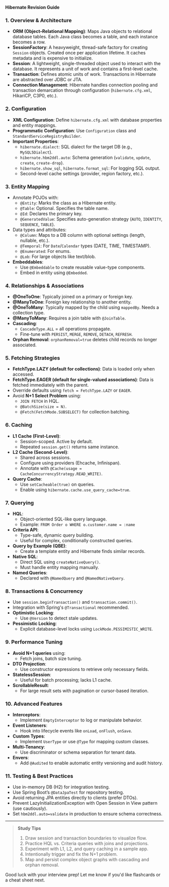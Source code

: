 **Hibernate Revision Guide**

### 1. Overview & Architecture

- **ORM (Object–Relational Mapping)**: Maps Java objects to relational database tables. Each Java class becomes a table, and each instance becomes a row.
- **SessionFactory**: A heavyweight, thread-safe factory for creating `Session` objects. Created once per application lifetime. It caches metadata and is expensive to initialize.
- **Session**: A lightweight, single-threaded object used to interact with the database. It represents a unit of work and contains a first-level cache.
- **Transaction**: Defines atomic units of work. Transactions in Hibernate are abstracted over JDBC or JTA.
- **Connection Management**: Hibernate handles connection pooling and transaction demarcation through configuration (`hibernate.cfg.xml`, HikariCP, C3P0, etc.).

### 2. Configuration

- **XML Configuration**: Define `hibernate.cfg.xml` with database properties and entity mappings.
- **Programmatic Configuration**: Use `Configuration` class and `StandardServiceRegistryBuilder`.
- **Important Properties**:
  - `hibernate.dialect`: SQL dialect for the target DB (e.g., `MySQL5Dialect`).
  - `hibernate.hbm2ddl.auto`: Schema generation (`validate`, `update`, `create`, `create-drop`).
  - `hibernate.show_sql`, `hibernate.format_sql`: For logging SQL output.
  - Second-level cache settings (provider, region factory, etc.).

### 3. Entity Mapping

- Annotate POJOs with:
  - `@Entity`: Marks the class as a Hibernate entity.
  - `@Table`: Optional. Specifies the table name.
  - `@Id`: Declares the primary key.
  - `@GeneratedValue`: Specifies auto-generation strategy (`AUTO`, `IDENTITY`, `SEQUENCE`, `TABLE`).
- Data types and attributes:
  - `@Column`: Maps to a DB column with optional settings (length, nullable, etc.).
  - `@Temporal`: For `Date`/`Calendar` types (DATE, TIME, TIMESTAMP).
  - `@Enumerated`: For enums.
  - `@Lob`: For large objects like text/blob.
- **Embeddables**:
  - Use `@Embeddable` to create reusable value-type components.
  - Embed in entity using `@Embedded`.

### 4. Relationships & Associations

- **@OneToOne**: Typically joined on a primary or foreign key.
- **@ManyToOne**: Foreign key relationship to another entity.
- **@OneToMany**: Typically mapped by the child using `mappedBy`. Needs a collection type.
- **@ManyToMany**: Requires a join table with `@JoinTable`.
- **Cascading**:
  - `CascadeType.ALL` = all operations propagate.
  - Fine-tune with `PERSIST`, `MERGE`, `REMOVE`, `DETACH`, `REFRESH`.
- **Orphan Removal**: `orphanRemoval=true` deletes child records no longer associated.

### 5. Fetching Strategies

- **FetchType.LAZY (default for collections)**: Data is loaded only when accessed.
- **FetchType.EAGER (default for single-valued associations)**: Data is fetched immediately with the parent.
- Override defaults using `fetch = FetchType.LAZY` or `EAGER`.
- Avoid **N+1 Select Problem** using:
  - `JOIN FETCH` in HQL.
  - `@BatchSize(size = N)`.
  - `@Fetch(FetchMode.SUBSELECT)` for collection batching.

### 6. Caching

- **L1 Cache (First-Level)**:
  - Session-scoped. Active by default.
  - Repeated `session.get()` returns same instance.
- **L2 Cache (Second-Level)**:
  - Shared across sessions.
  - Configure using providers (Ehcache, Infinispan).
  - Annotate with `@Cache(usage = CacheConcurrencyStrategy.READ_WRITE)`.
- **Query Cache**:
  - Use `setCacheable(true)` on queries.
  - Enable using `hibernate.cache.use_query_cache=true`.

### 7. Querying

- **HQL**:
  - Object-oriented SQL-like query language.
  - Example: `FROM Order o WHERE o.customer.name = :name`
- **Criteria API**:
  - Type-safe, dynamic query building.
  - Useful for complex, conditionally constructed queries.
- **Query by Example (QBE)**:
  - Create a template entity and Hibernate finds similar records.
- **Native SQL**:
  - Direct SQL using `createNativeQuery()`.
  - Must handle entity mapping manually.
- **Named Queries**:
  - Declared with `@NamedQuery` and `@NamedNativeQuery`.

### 8. Transactions & Concurrency

- Use `session.beginTransaction()` and `transaction.commit()`.
- Integration with Spring's `@Transactional` recommended.
- **Optimistic Locking**:
  - Use `@Version` to detect stale updates.
- **Pessimistic Locking**:
  - Explicit database-level locks using `LockMode.PESSIMISTIC_WRITE`.

### 9. Performance Tuning

- **Avoid N+1 queries** using:
  - Fetch joins, batch size tuning.
- **DTO Projection**:
  - Use constructor expressions to retrieve only necessary fields.
- **StatelessSession**:
  - Useful for batch processing; lacks L1 cache.
- **ScrollableResult**:
  - For large result sets with pagination or cursor-based iteration.

### 10. Advanced Features

- **Interceptors**:
  - Implement `EmptyInterceptor` to log or manipulate behavior.
- **Event Listeners**:
  - Hook into lifecycle events like `onLoad`, `onFlush`, `onSave`.
- **Custom Types**:
  - Implement `UserType` or use `@Type` for mapping custom classes.
- **Multi-Tenancy**:
  - Use discriminator or schema separation for tenant data.
- **Envers**:
  - Add `@Audited` to enable automatic entity versioning and audit history.

### 11. Testing & Best Practices

- Use in-memory DB (H2) for integration testing.
- Use Spring Boot’s `@DataJpaTest` for repository testing.
- Avoid returning JPA entities directly to clients (prefer DTOs).
- Prevent LazyInitializationException with Open Session in View pattern (use cautiously).
- Set `hbm2ddl.auto=validate` in production to ensure schema correctness.

---

> **Study Tips**
> 1. Draw session and transaction boundaries to visualize flow.
> 2. Practice HQL vs. Criteria queries with joins and projections.
> 3. Experiment with L1, L2, and query caching in a sample app.
> 4. Intentionally trigger and fix the N+1 problem.
> 5. Map and persist complex object graphs with cascading and orphan removal.

Good luck with your interview prep! Let me know if you'd like flashcards or a cheat sheet next.

